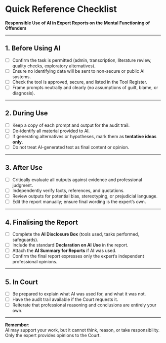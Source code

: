 # Quick Reference Checklist  
**Responsible Use of AI in Expert Reports on the Mental Functioning of Offenders**

---

## 1. Before Using AI
- [ ] Confirm the task is permitted (admin, transcription, literature review, quality checks, exploratory alternatives).  
- [ ] Ensure no identifying data will be sent to non-secure or public AI systems.  
- [ ] Check the tool is approved, secure, and listed in the Tool Register.  
- [ ] Frame prompts neutrally and clearly (no assumptions of guilt, blame, or diagnosis).  

---

## 2. During Use
- [ ] Keep a copy of each prompt and output for the audit trail.  
- [ ] De-identify all material provided to AI.  
- [ ] If generating alternatives or hypotheses, mark them as **tentative ideas only**.  
- [ ] Do not treat AI-generated text as final content or opinion.  

---

## 3. After Use
- [ ] Critically evaluate all outputs against evidence and professional judgment.  
- [ ] Independently verify facts, references, and quotations.  
- [ ] Review outputs for potential bias, stereotyping, or prejudicial language.  
- [ ] Edit the report manually; ensure final wording is the expert’s own.  

---

## 4. Finalising the Report
- [ ] Complete the **AI Disclosure Box** (tools used, tasks performed, safeguards).  
- [ ] Include the standard **Declaration on AI Use** in the report.  
- [ ] Attach the **AI Summary for Reports** if AI was used.  
- [ ] Confirm the final report expresses only the expert’s independent professional opinions.  

---

## 5. In Court
- [ ] Be prepared to explain what AI was used for, and what it was not.  
- [ ] Have the audit trail available if the Court requests it.  
- [ ] Reiterate that professional reasoning and conclusions are entirely your own.  

---

**Remember:**  
AI may support your work, but it cannot think, reason, or take responsibility.  
Only the expert provides opinions to the Court.  
